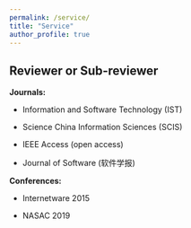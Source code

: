 ```yaml
---
permalink: /service/
title: "Service"
author_profile: true
---
```


## Reviewer or Sub-reviewer
<strong>Journals:</strong>
* Information and Software Technology (IST)

* Science China Information Sciences (SCIS)

* IEEE Access (open access)

* Journal of Software (软件学报)

<strong>Conferences:</strong>
* Internetware 2015

* NASAC 2019


